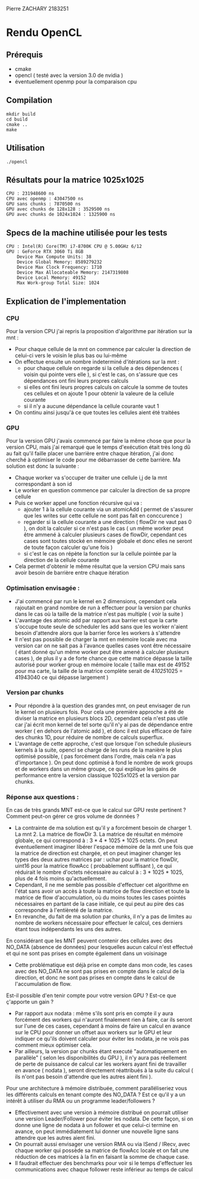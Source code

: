 Pierre ZACHARY
2183251

# Rendu OpenCL

## Prérequis
- cmake 
- opencl ( testé avec la version 3.0 de nvidia )
- éventuellement openmp pour la comparaison cpu 

## Compilation
```
mkdir build
cd build
cmake ..
make
```

## Utilisation
```
./opencl
```

## Résultats pour la matrice 1025x1025
```
CPU : 231948600 ns
CPU avec openmp : 43047500 ns
GPU sans chunks : 7870500 ns
GPU avec chunks de 128x128 : 3529500 ns
GPU avec chunks de 1024x1024 : 1325900 ns
``` 

## Specs de la machine utilisée pour les tests
```
CPU : Intel(R) Core(TM) i7-8700K CPU @ 5.00GHz 6/12 
GPU : GeForce RTX 3060 Ti 8GB
    Device Max Compute Units: 38
    Device Global Memory: 8589279232
    Device Max Clock Frequency: 1710
    Device Max Allocateable Memory: 2147319808
    Device Local Memory: 49152
    Max Work-group Total Size: 1024
```

## Explication de l'implementation 
### CPU
Pour la version CPU j'ai repris la proposition d'algorithme par itération sur la mnt : 
- Pour chaque cellule de la mnt on commence par calculer la direction de celui-ci vers le voisin le plus bas ou lui-même 
- On effectue ensuite un nombre indeterminé d'itérations sur la mnt : 
  - pour chaque cellule on regarde si la cellule a des dépendences ( voisin qui pointe vers elle ), si c'est le cas, on s'assure que ces dépendances ont fini leurs propres calculs
  - si elles ont fini leurs propres calculs on calcule la somme de toutes ces cellules et on ajoute 1 pour obtenir la valeure de la cellule courante 
  - si il n'y a aucune dépendance la cellule courante vaut 1
- On continu ainsi jusqu'à ce que toutes les cellules aient été traitées

### GPU
Pour la version GPU j'avais commencé par faire la même chose que pour la version CPU, mais j'ai remarqué que le temps d'exécution était très long dû au fait qu'il faille placer une barrière entre chaque itération, j'ai donc cherché à optimiser le code pour me débarrasser de cette barrière.
Ma solution est donc la suivante : 
- Chaque worker va s'occuper de traiter une cellule i,j de la mnt correspondant à son id 
- Le worker en question commence par calculer la direction de sa propre cellule
- Puis ce worker appel une fonction récursive qui va : 
  - ajouter 1 à la cellule courante via un atomicAdd ( permet de s'assurer que les writes sur cette cellule ne sont pas fait en conccurence )
  - regarder si la cellule courante a une direction ( flowDir ne vaut pas 0 ), on doit la calculer si ce n'est pas le cas ( un même worker peut être ammené à calculer plusieurs cases de flowDir, cependant ces cases sont toutes stocké en mémoire globale et donc elles ne seront de toute façon calculer qu'une fois )
  - si c'est le cas on répète la fonction sur la cellule pointée par la direction de la cellule courante
- Cela permet d'obtenir le même résultat que la version CPU mais sans avoir besoin de barrière entre chaque itération

### Optimisation envisagée : 
- J'ai commencé par run le kernel en 2 dimensions, cependant cela rajoutait en grand nombre de run à effectuer pour la version par chunks dans le cas où la taille de la matrice n'est pas multiple ( voir la suite )
- L'avantage des atomic add par rapport aux barrier est que la carte s'occupe toute seule de scheduler les add sans que les worker n'aient besoin d'attendre alors que la barrier force les workers à s'attendre
- Il n'est pas possible de charger la mnt en mémoire locale avec ma version car on ne sait pas à l'avance quelles cases vont être nécessaire ( étant donné qu'un même worker peut être amené à calculer plusieurs cases ), de plus il y a de forte chance que cette matrice dépasse la taille autorisé pour worker group en mémoire locale ( taille max est de 49152 pour ma carte, la taille de la matrice complète serait de 4*1025*1025 = 41943040 ce qui dépasse largement )

### Version par chunks
- Pour répondre à la question des grandes mnt, on peut envisager de run le kernel on plusieurs fois. Pour cela une première approche a été de diviser la matrice en plusieurs blocs 2D, cependant cela n'est pas utile car j'ai écrit mon kernel de tel sorte qu'il n'y ai pas de dépendance entre worker ( en dehors de l'atomic add ), et donc il est plus efficace de faire des chunks 1D, pour réduire de nombre de calculs superflux.
- L'avantage de cette approche, c'est que lorsque l'on schedule plusieurs kernels à la suite, opencl se charge de les runs de la manière le plus optimisé possible, ( pas forcément dans l'ordre, mais cela n'a pas d'importance ). On peut donc optimisé à fond le nombre de work groups et de workers dans un même groupe, ce qui explique les gains de performance entre la version classique 1025x1025 et la version par chunks.  

### Réponse aux questions : 
En cas de très grands MNT est-ce que le calcul sur GPU reste pertinent ? Comment peut-on gérer ce gros volume de données ?
- La contrainte de ma solution est qu'il y a forcément besoin de charger 1. La mnt 2. La matrice de flowDir 3. La matrice de résultat en mémoire globale, ce qui correspond à : 3 * 4 * 1025 * 1025 octets. On peut éventuellement imaginer libérer l'espace mémoire de la mnt une fois que la matrice de direction est chargée, et on peut imaginer changer les types des deux autres matrices par : uchar pour la matrice flowDir, uint16 pour la matrice flowAcc ( probablement suffisant ), ce qui réduirait le nombre d'octets nécessaire au calcul à : 3 * 1025 * 1025, plus de 4 fois moins qu'actuellement. 
- Cependant, il ne me semble pas possible d'effectuer cet algorithme en l'état sans avoir un accès à toute la matrice de flow direction et toute la matrice de flow d'accumulation, où du moins toutes les cases pointés nécessaires en partant de la case initiale, ce qui peut au pire des cas correspondre à l'entièreté de la matrice.
- En revanche, du fait de ma solution par chunks, il n'y a pas de limites au nombre de workers nécessaire pour effectuer le calcul, ces derniers étant tous indépendants les uns des autres.

En considérant que les MNT peuvent contenir des cellules avec des NO_DATA (absence de données) pour lesquelles aucun calcul n'est effectué et qui ne sont pas prises en compte également dans un voisinage
- Cette problématique est déjà prise en compte dans mon code, les cases avec des NO_DATA ne sont pas prises en compte dans le calcul de la direction, et donc ne sont pas prises en compte dans le calcul de l'accumulation de flow.

Est-il possible d'en tenir compte pour votre version GPU ? Est-ce que ç'apporte un gain ?
- Par rapport aux nodata : même s'ils sont pris en compte il y aura forcément des workers qui n'auront finalement rien à faire, car ils seront sur l'une de ces cases, cependant à moins de faire un calcul en avance sur le CPU pour donner un offset aux workers sur le GPU et leur indiquer ce qu'ils doivent calculer pour éviter les nodata, je ne vois pas comment mieux optimiser cela. 
- Par ailleurs, la version par chunks étant executé "automatiquement en parallèle" ( selon les disponibilités du GPU ), il n'y aura pas réellement de perte de puissance de calcul car les workers ayant fini de travailler en avance ( nodata ), seront directement réattribués à la suite du calcul ( ils n'ont pas besoin d'attendre que les autres aient fini ). 

Pour une architecture à mémoire distribuée, comment paralléliseriez vous les différents calculs en tenant compte des NO_DATA ? Est ce qu'il y a un intérêt à utiliser du RMA ou un programme leader/followers ?
- Effectivement avec une version à mémoire distribué on pourrait utiliser une version Leader/Follower pour éviter les nodata. De cette façon, si on donne une ligne de nodata à un follower et que celui-ci termine en avance, on peut immédiatement lui donner une nouvelle ligne sans attendre que les autres aient fini.
- On pourrait aussi envisager une version RMA ou via ISend / IRecv, avec chaque worker qui possède sa matrice de flowAcc locale et on fait une réduction de ces matrices à la fin en faisant la somme de chaque case. 
- Il faudrait effectuer des benchmarks pour voir si le temps d'effectuer les communications avec chaque follower reste inférieur au temps de calcul 